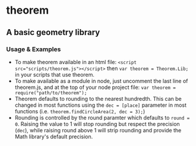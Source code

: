 # theorem
## A basic geometry library

### Usage & Examples
* To make theorem available in an html file:
`<script src="scripts/theorem.js"></script>` then `var theorem = Theorem.Lib;` in your scripts that use theorem.
* To make available as a module in node, just uncomment the last line of theorem.js, and at the top of your node project file: `var theorem = require("path/to/theorem");`
* Theorem defaults to rounding to the nearest hundredth. This can be changed in most functions using the `dec = [place]` parameter in most functions (i.e. `theorem.findCircleArea(2, dec = 3);`)
* Rounding is controlled by the round paramter which defaults to `round = 0`. Raising the value to 1 will stop rounding but respect the precision (`dec`), while raising round above 1 will strip rounding and provide the Math library's default precision.
